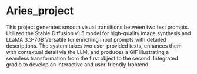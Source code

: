 # Aries_project

This project generates smooth visual transitions between two text prompts. Utilized the Stable Diffusion v1.5 model for high-quality image synthesis and LLaMA 3.3-70B Versatile for enriching input prompts with detailed descriptions. The system takes two user-provided texts, enhances them with contextual detail via the LLM, and produces a GIF illustrating a seamless transformation from the first object to the second. Integrated gradio to develop an interactive and user-friendly frontend.
